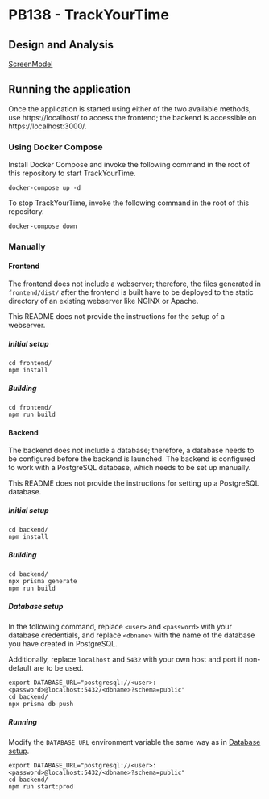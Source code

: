# PB138 - TrackYourTime

## Design and Analysis

[ScreenModel](https://miro.com/app/board/o9J_lP_jhDs=/?share_link_id=309861064621)

## Running the application

Once the application is started using either of the two available methods, use https://localhost/ to access the
frontend; the backend is accessible on https://localhost:3000/.

### Using Docker Compose

Install Docker Compose and invoke the following command in the root of this repository to start TrackYourTime.

```shell
docker-compose up -d
```

To stop TrackYourTime, invoke the following command in the root of this repository.

```shell
docker-compose down
```

### Manually

#### Frontend

The frontend does not include a webserver; therefore, the files generated in `frontend/dist/` after the frontend is
built have to be deployed to the static directory of an existing webserver like NGINX or Apache.

This README does not provide the instructions for the setup of a webserver.

##### Initial setup

```shell
cd frontend/
npm install
```

##### Building

```shell
cd frontend/
npm run build
```

#### Backend

The backend does not include a database; therefore, a database needs to be configured before the backend is launched.
The backend is configured to work with a PostgreSQL database, which needs to be set up manually.

This README does not provide the instructions for setting up a PostgreSQL database.

##### Initial setup

```shell
cd backend/
npm install
```

##### Building

```shell
cd backend/
npx prisma generate
npm run build
```

##### Database setup

In the following command, replace `<user>` and `<password>` with your database credentials, and replace `<dbname>` with
the name of the database you have created in PostgreSQL.

Additionally, replace `localhost` and `5432` with your own host and port if non-default are to be used.

```shell
export DATABASE_URL="postgresql://<user>:<password>@localhost:5432/<dbname>?schema=public"
cd backend/
npx prisma db push
```

##### Running

Modify the `DATABASE_URL` environment variable the same way as in [Database setup](#database-setup).

```shell
export DATABASE_URL="postgresql://<user>:<password>@localhost:5432/<dbname>?schema=public"
cd backend/
npm run start:prod
```
